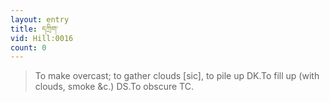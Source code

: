 ```yaml
---
layout: entry
title: དཀྲིག་
vid: Hill:0016
count: 0
---
```

> To make overcast; to gather clouds [sic], to pile up DK\.To fill up (with clouds, smoke &c\.) DS\.To obscure TC\.


